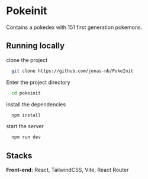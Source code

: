 
# Pokeinit

Contains a pokedex with 151 first generation pokemons.
## Running locally

clone the project

```bash
  git clone https://github.com/jonas-nb/PokeInit
```

Enter the project directory

```bash
  cd pokeinit
```

install the dependencies

```bash
  npm install
```

start the server

```bash
  npm run dev
```


## Stacks

**Front-end:** React, TailwindCSS, Vite, React Router


